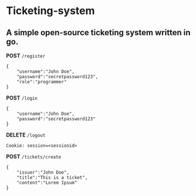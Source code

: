 # Ticketing-system

## A simple open-source ticketing system written in go.

**POST** `/register`

```
{
    "username":"John Doe",
    "password":"secretpassword123",
    "role":"programmer"
}
```

**POST** `/login`

```
{
    "username":"John Doe",
    "password":"secretpassword123"
}
```

**DELETE** `/logout`

```
Cookie: session=<sessionid>
```

**POST** `/tickets/create`

```
{
    "issuer":"John Doe",
    "title":"This is a ticket",
    "content":"Lorem Ipsum"
}
```
